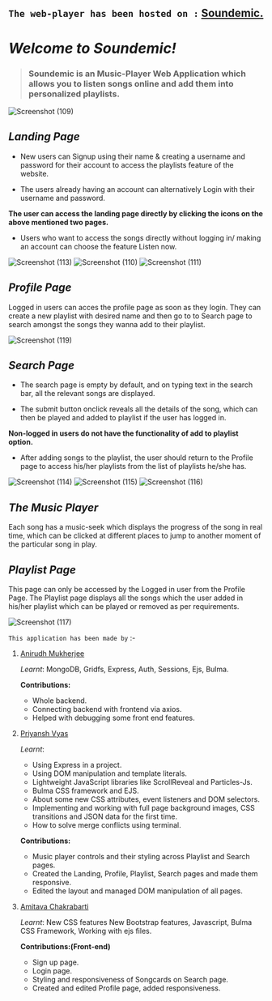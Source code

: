 ## ``The web-player has been hosted on :`` [Soundemic.](https://nameless-ravine-34466.herokuapp.com/ "Soundemic")

# *Welcome to Soundemic!*

> ### Soundemic is an Music-Player Web Application which allows you to listen songs online and add them into personalized playlists.

![Screenshot (109)](https://user-images.githubusercontent.com/77532581/119694516-e99b1e00-be6a-11eb-84b9-c0db90dc44c8.png)  

## *Landing Page*

* New users can Signup using their name & creating a username and password for their account to access the playlists feature of the website.  

* The users already having an account can alternatively Login with their username and password.  

**The user can access the landing page directly by clicking the icons on the above mentioned two pages.**

* Users who want to access the songs directly without logging in/ making an account can choose the feature Listen now.

![Screenshot (113)](https://user-images.githubusercontent.com/77532581/119693747-34686600-be6a-11eb-80f0-add3efb4879e.png) ![Screenshot (110)](https://user-images.githubusercontent.com/77532581/119693780-3c280a80-be6a-11eb-8cb1-0efe26eccc60.png) ![Screenshot (111)](https://user-images.githubusercontent.com/77532581/119693796-3fbb9180-be6a-11eb-84cd-74673c1cb445.png)  

## *Profile Page*

Logged in users can acces the profile page as soon as they login. They can create a new playlist with desired name and then go to to Search page to search amongst the songs they wanna add to their playlist.

![Screenshot (119)](https://user-images.githubusercontent.com/77532581/119690980-cf137580-be67-11eb-8d79-1da9fcb7ea3e.png)  

## *Search Page*

* The search page is empty by default, and on typing text in the search bar, all the relevant songs are displayed.

* The submit button onclick reveals all the details of the song, which can then be played and added to playlist if the user has logged in.

**Non-logged in users do not have the functionality of add to playlist option.**

* After adding songs to the playlist, the user should return to the Profile page to access his/her playlists from the list of playlists he/she has.

![Screenshot (114)](https://user-images.githubusercontent.com/77532581/119693872-56fa7f00-be6a-11eb-8725-3f0ae21a0dae.png) ![Screenshot (115)](https://user-images.githubusercontent.com/77532581/119691399-2addfe80-be68-11eb-9824-a58f4f1cdf8f.png) ![Screenshot (116)](https://user-images.githubusercontent.com/77532581/119693909-61b51400-be6a-11eb-8749-2ab22c614c4e.png)

## *The Music Player*

Each song has a music-seek which displays the progress of the song in real time, which can be clicked at different places to jump to another moment of the particular song in play.

## *Playlist Page*

This page can only be accessed by the Logged in user from the Profile Page. The Playlist page displays all the songs which the user added in his/her playlist which can be played or removed as per requirements.


![Screenshot (117)](https://user-images.githubusercontent.com/77532581/119692956-79d86380-be69-11eb-9359-31d70e4a43a2.png)  

```This application has been made by``` :-

1. [Anirudh Mukherjee](https://github.com/AnirudhM1 "Anirudh Mukherjee")  

    *Learnt*: MongoDB, Gridfs, Express, Auth, Sessions, Ejs, Bulma.

    **Contributions:** 
    * Whole backend.  
    * Connecting backend with frontend via axios.  
    * Helped with debugging some front end features.  

1. [Priyansh Vyas](https://github.com/priyansh71 "Priyansh Vyas")  

    *Learnt*: 
    * Using Express in a project.  
    * Using DOM manipulation and template literals.  
    * Lightweight JavaScript libraries like ScrollReveal   and Particles-Js.  
    * Bulma CSS framework and EJS.  
    * About some new CSS attributes, event listeners and DOM selectors.  
    * Implementing and working with full page background images, CSS transitions and JSON data for the first time.  
    * How to solve merge conflicts using terminal.  

    **Contributions:** 
    * Music player controls and their styling across Playlist and Search pages.  
    * Created the Landing, Profile, Playlist, Search pages and made them responsive.  
    * Edited the layout and managed DOM manipulation of all pages.


1. [Amitava Chakrabarti](https://github.com/amitav710 "Amitava Chakrabarti")  

    *Learnt*: New CSS features New Bootstrap features, Javascript, Bulma CSS Framework, Working with ejs files.  

    **Contributions:(Front-end)** 
    * Sign up page. 
    * Login page. 
    * Styling and responsiveness of Songcards on Search page.
    * Created and edited Profile page, added responsiveness.
